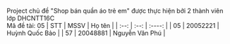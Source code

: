 Project chủ đề "Shop bán quần áo trẻ em" được thực hiện bởi 2 thành viên lớp DHCNTT16C <br/>
Mã đề tài: 05
| STT | MSSV  | Họ tên |
| :--:   | :--: | :----: |
| 05 | 20052221 | Huỳnh Quốc Bảo |
| 57 | 20048881 | Nguyễn Văn Phú |

